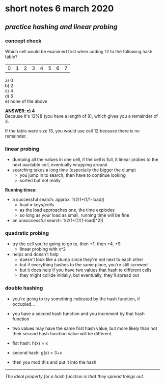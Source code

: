 # short notes 6 march 2020
## _practice hashing and linear probing_

### concept check
Which cell would be examined first when adding 12 to
 the following hash table?
    
|||||||||
|---|---|---|---|---|---|---|---|
|0|1|2|3|4|5|6|7|
    
a) 0    
b) 2    
c) 4    
d) 6    
e) none of the above    
    
**ANSWER: c) 4**    
Because it's 12%8 (you have a length of 8), which gives you a remainder of 4.
   
If the table were size 16, you would use cell 12 because there is no remainder.
     
### linear probing
- dumping all the values in one cell, if the cell is full, it
 linear probes to the next available cell, eventually wrapping around
- searching takes a long time (especially the bigger the clump)
	- you jump in to search, then have to continue looking
	- sorted but not really
    
**Running times:**    
- a successful search: approx. 1/2(1+(1/1-load))
	- load = keys/cells
	- as the load approaches one, the time explodes
	- so long as your load as small, running time will be fine
- an unsuccessful search: 1/2(1+(1/(1-load)^2))

### quadratic probing
- try the cell you're going to go to, then +1, then +4, +9
	- linear probing with x^2
- helps and doesn't help
	- doesn't look like a clump since they're not next to each other
	- but if everything hashes to the same place, you're still screwed
	- but it does help if you have two values that hash to different cells
	- they might collide initially, but eventually, they'll spread out

### double hashing
- you're going to try something indicated by the hash function, if occupied...
- you have a second hash function and you increment by that hash function
- two values may have the same first hash value, but more likely than not their second
 hash function value will be different.
    
- fist hash: h(x) = x
- second hash: g(x) = 3+x
- then you mod this and put it into the hash
    
---
    
_The ideal property for a hash function is that they spread things out._
